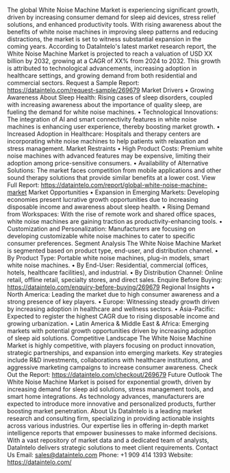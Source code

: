 The global White Noise Machine Market is experiencing significant growth, driven by increasing consumer demand for sleep aid devices, stress relief solutions, and enhanced productivity tools. With rising awareness about the benefits of white noise machines in improving sleep patterns and reducing distractions, the market is set to witness substantial expansion in the coming years.
According to DataIntelo's latest market research report, the White Noise Machine Market is projected to reach a valuation of USD XX billion by 2032, growing at a CAGR of XX% from 2024 to 2032. This growth is attributed to technological advancements, increasing adoption in healthcare settings, and growing demand from both residential and commercial sectors.
Request a Sample Report: https://dataintelo.com/request-sample/269679
Market Drivers
•	Growing Awareness About Sleep Health: Rising cases of sleep disorders, coupled with increasing awareness about the importance of quality sleep, are fueling the demand for white noise machines.
•	Technological Innovations: The integration of AI and smart connectivity features in white noise machines is enhancing user experience, thereby boosting market growth.
•	Increased Adoption in Healthcare: Hospitals and therapy centers are incorporating white noise machines to help patients with relaxation and stress management.
Market Restraints
•	High Product Costs: Premium white noise machines with advanced features may be expensive, limiting their adoption among price-sensitive consumers.
•	Availability of Alternative Solutions: The market faces competition from mobile applications and other sound therapy solutions that provide similar benefits at a lower cost.
View Full Report: https://dataintelo.com/report/global-white-noise-machine-market
Market Opportunities
•	Expansion in Emerging Markets: Developing economies present lucrative growth opportunities due to increasing disposable income and awareness about sleep health.
•	Rising Demand from Workspaces: With the rise of remote work and shared office spaces, white noise machines are gaining traction as productivity-enhancing tools.
•	Customization and Personalization: Manufacturers are focusing on developing customizable white noise machines to cater to specific consumer preferences.
Segment Analysis
The White Noise Machine Market is segmented based on product type, end-user, and distribution channel.
•	By Product Type: Portable white noise machines, plug-in models, smart white noise machines.
•	By End-User: Residential, commercial (offices, hotels, healthcare facilities), and industrial.
•	By Distribution Channel: Online retail, offline retail, specialty stores, and direct sales.
Enquire Before Buying: https://dataintelo.com/enquiry-before-buying/269679
Regional Insights
•	North America: Leading the market due to high consumer awareness and a strong presence of key players.
•	Europe: Witnessing steady growth driven by increasing adoption in healthcare and wellness sectors.
•	Asia-Pacific: Expected to register the highest CAGR due to rising disposable income and growing urbanization.
•	Latin America & Middle East & Africa: Emerging markets with potential growth opportunities driven by increasing adoption of sleep aid solutions.
Competitive Landscape
The White Noise Machine Market is highly competitive, with players focusing on product innovation, strategic partnerships, and expansion into emerging markets. Key strategies include R&D investments, collaborations with healthcare institutions, and aggressive marketing campaigns to increase consumer awareness.
Check Out the Report: https://dataintelo.com/checkout/269679
Future Outlook
The White Noise Machine Market is poised for exponential growth, driven by increasing demand for sleep aid solutions, stress management tools, and smart home integrations. As technology advances, manufacturers are expected to introduce more innovative and personalized products, further boosting market penetration.
About Us
DataIntelo is a leading market research and consulting firm, specializing in providing actionable insights across various industries. Our expertise lies in offering in-depth market intelligence reports that empower businesses to make informed decisions. With a vast repository of market data and a dedicated team of analysts, DataIntelo delivers strategic solutions to meet client requirements.
Contact Us
Email: sales@dataintelo.com
Phone: +1 909 414 1393
Website: https://dataintelo.com/
